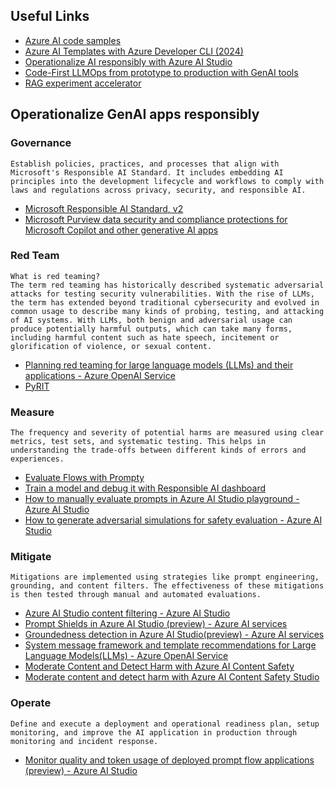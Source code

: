
## Useful Links
- [Azure AI code samples](https://learn.microsoft.com/en-us/samples/browse/?expanded=azure&products=azure-cognitive-search%2Cai-services&languages=python)  
- [Azure AI Templates with Azure Developer CLI (2024)](https://learn.microsoft.com/en-gb/collections/5pq0uompdgje8d)  
- [Operationalize AI responsibly with Azure AI Studio](https://www.youtube.com/watch?v=FHeVBfqelts)  
- [Code-First LLMOps from prototype to production with GenAI tools](https://www.youtube.com/watch?v=gvqsPhd27LE)  
- [RAG experiment accelerator](https://github.com/microsoft/rag-experiment-accelerator)

## Operationalize GenAI apps responsibly  
### Governance  
    Establish policies, practices, and processes that align with Microsoft's Responsible AI Standard. It includes embedding AI principles into the development lifecycle and workflows to comply with laws and regulations across privacy, security, and responsible AI.  
- [Microsoft Responsible AI Standard, v2](https://blogs.microsoft.com/wp-content/uploads/prod/sites/5/2022/06/Microsoft-Responsible-AI-Standard-v2-General-Requirements-3.pdf)
- [Microsoft Purview data security and compliance protections for Microsoft Copilot and other generative AI apps](https://learn.microsoft.com/en-us/purview/ai-microsoft-purview?source=docs%3Fwt.mc_id%3Dstudentamb_272081&ns-enrollment-type=Collection&ns-enrollment-id=5dj3hoep3n88gk)
### Red Team
    What is red teaming?
    The term red teaming has historically described systematic adversarial attacks for testing security vulnerabilities. With the rise of LLMs, the term has extended beyond traditional cybersecurity and evolved in common usage to describe many kinds of probing, testing, and attacking of AI systems. With LLMs, both benign and adversarial usage can produce potentially harmful outputs, which can take many forms, including harmful content such as hate speech, incitement or glorification of violence, or sexual content.  
- [Planning red teaming for large language models (LLMs) and their applications - Azure OpenAI Service](https://learn.microsoft.com/en-us/azure/ai-services/openai/concepts/red-teaming?source=docs%3Fwt.mc_id%3Dstudentamb_272081&ns-enrollment-type=Collection&ns-enrollment-id=5dj3hoep3n88gk)
- [PyRIT](https://github.com/Azure/PyRIT)
### Measure
    The frequency and severity of potential harms are measured using clear metrics, test sets, and systematic testing. This helps in understanding the trade-offs between different kinds of errors and experiences.  
- [Evaluate Flows with Prompty](https://microsoft.github.io/promptflow/tutorials/prompty-quickstart.html#evaluate-your-flow)  
- [Train a model and debug it with Responsible AI dashboard](https://learn.microsoft.com/en-us/training/modules/train-model-debug-with-responsible-ai-dashboard-azure-machine-learning/?source=docs%3Fwt.mc_id%3Dstudentamb_272081&ns-enrollment-type=Collection&ns-enrollment-id=5dj3hoep3n88gk)  
- [How to manually evaluate prompts in Azure AI Studio playground - Azure AI Studio](https://learn.microsoft.com/en-us/azure/ai-studio/how-to/evaluate-prompts-playground?source=docs%3Fwt.mc_id%3Dstudentamb_272081&ns-enrollment-type=Collection&ns-enrollment-id=5dj3hoep3n88gk)  
- [How to generate adversarial simulations for safety evaluation - Azure AI Studio](https://learn.microsoft.com/en-us/azure/ai-studio/how-to/develop/simulator-interaction-data?source=docs%3Fwt.mc_id%3Dstudentamb_272081&ns-enrollment-type=Collection&ns-enrollment-id=5dj3hoep3n88gk)

### Mitigate  
    Mitigations are implemented using strategies like prompt engineering, grounding, and content filters. The effectiveness of these mitigations is then tested through manual and automated evaluations.  
    
- [Azure AI Studio content filtering - Azure AI Studio](https://learn.microsoft.com/en-us/azure/ai-studio/concepts/content-filtering?source=docs%3Fwt.mc_id%3Dstudentamb_272081&ns-enrollment-type=Collection&ns-enrollment-id=5dj3hoep3n88gk)  
- [Prompt Shields in Azure AI Studio (preview) - Azure AI services](https://learn.microsoft.com/en-us/azure/ai-studio/how-to/prompt-shields?source=docs%3Fwt.mc_id%3Dstudentamb_272081&ns-enrollment-type=Collection&ns-enrollment-id=5dj3hoep3n88gk)  
- [Groundedness detection in Azure AI Studio(preview) - Azure AI services](https://learn.microsoft.com/en-us/azure/ai-studio/how-to/groundedness?source=docs%3Fwt.mc_id%3Dstudentamb_272081&ns-enrollment-type=Collection&ns-enrollment-id=5dj3hoep3n88gk)  
- [System message framework and template recommendations for Large Language Models(LLMs) - Azure OpenAI Service](https://learn.microsoft.com/en-us/azure/ai-services/openai/concepts/system-message?source=docs%3Fwt.mc_id%3Dstudentamb_272081&ns-enrollment-type=Collection&ns-enrollment-id=5dj3hoep3n88gk)  
- [Moderate Content and Detect Harm with Azure AI Content Safety](https://learn.microsoft.com/en-us/training/modules/moderate-content-detect-harm-azure-ai-content-safety/?source=docs%3Fwt.mc_id%3Dstudentamb_272081&ns-enrollment-type=Collection&ns-enrollment-id=5dj3hoep3n88gk)  
- [Moderate content and detect harm with Azure AI Content Safety Studio](https://learn.microsoft.com/en-us/training/modules/moderate-content-detect-harm-azure-ai-content-safety-studio/?source=docs%3Fwt.mc_id%3Dstudentamb_272081&ns-enrollment-type=Collection&ns-enrollment-id=5dj3hoep3n88gk)  

### Operate
    Define and execute a deployment and operational readiness plan, setup monitoring, and improve the AI application in production through monitoring and incident response.  
- [Monitor quality and token usage of deployed prompt flow applications (preview) - Azure AI Studio](https://learn.microsoft.com/en-us/azure/ai-studio/how-to/monitor-quality-safety?source=docs%3Fwt.mc_id%3Dstudentamb_272081&ns-enrollment-type=Collection&ns-enrollment-id=5dj3hoep3n88gk)  

